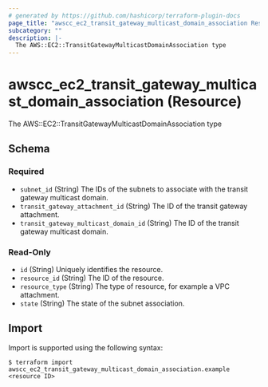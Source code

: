 ```yaml
---
# generated by https://github.com/hashicorp/terraform-plugin-docs
page_title: "awscc_ec2_transit_gateway_multicast_domain_association Resource - terraform-provider-awscc"
subcategory: ""
description: |-
  The AWS::EC2::TransitGatewayMulticastDomainAssociation type
---
```


# awscc_ec2_transit_gateway_multicast_domain_association (Resource)

The AWS::EC2::TransitGatewayMulticastDomainAssociation type



<!-- schema generated by tfplugindocs -->
## Schema

### Required

- `subnet_id` (String) The IDs of the subnets to associate with the transit gateway multicast domain.
- `transit_gateway_attachment_id` (String) The ID of the transit gateway attachment.
- `transit_gateway_multicast_domain_id` (String) The ID of the transit gateway multicast domain.

### Read-Only

- `id` (String) Uniquely identifies the resource.
- `resource_id` (String) The ID of the resource.
- `resource_type` (String) The type of resource, for example a VPC attachment.
- `state` (String) The state of the subnet association.

## Import

Import is supported using the following syntax:

```shell
$ terraform import awscc_ec2_transit_gateway_multicast_domain_association.example <resource ID>
```
